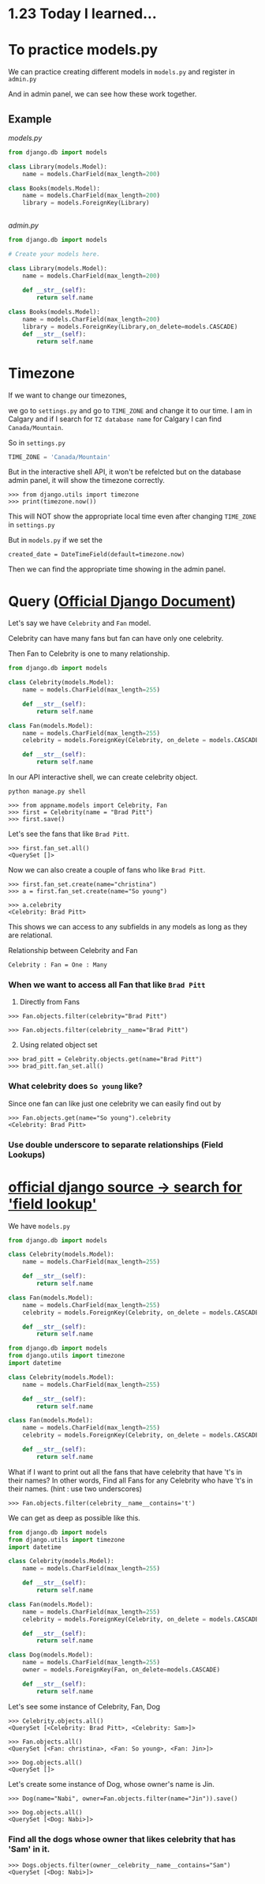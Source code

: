 # 1.23 Today I learned...


# To practice models.py

We can practice creating different models in `models.py` and register in `admin.py`

And in admin panel, we can see how these work together.

## Example


<em>models.py</em>

```py
from django.db import models

class Library(models.Model):
    name = models.CharField(max_length=200)

class Books(models.Model):
    name = models.CharField(max_length=200)
    library = models.ForeignKey(Library)
    
```

<em>admin.py</em>

```py
from django.db import models

# Create your models here.

class Library(models.Model):
    name = models.CharField(max_length=200)
    
    def __str__(self):
        return self.name

class Books(models.Model):
    name = models.CharField(max_length=200)
    library = models.ForeignKey(Library,on_delete=models.CASCADE)
    def __str__(self):
        return self.name
```

# Timezone

If we want to change our timezones, 

we go to `settings.py` and go to `TIME_ZONE` and change it to our time. I am in Calgary and if I search for `TZ database name` for Calgary I can find `Canada/Mountain`.

So in `settings.py`

```py
TIME_ZONE = 'Canada/Mountain'
```

But in the interactive shell API, it won't be refelcted but on the database admin panel, it will show the timezone correctly.

```
>>> from django.utils import timezone
>>> print(timezone.now())
```

This will NOT show the appropriate local time even after changing `TIME_ZONE` in `settings.py`

But in `models.py` if we set the 

`created_date = DateTimeField(default=timezone.now)`

Then we can find the appropriate time showing in the admin panel.

# Query ([Official Django Document](https://docs.djangoproject.com/en/4.1/intro/tutorial02/))

Let's say we have `Celebrity` and `Fan` model.

Celebrity can have many fans but fan can have only one celebrity.

Then Fan to Celebrity is one to many relationship.

```py
from django.db import models

class Celebrity(models.Model):
    name = models.CharField(max_length=255)

    def __str__(self):
        return self.name

class Fan(models.Model):
    name = models.CharField(max_length=255)
    celebrity = models.ForeignKey(Celebrity, on_delete = models.CASCADE)

    def __str__(self):
        return self.name

```

In our API interactive shell, we can create celebrity object.

```
python manage.py shell
```

```
>>> from appname.models import Celebrity, Fan
>>> first = Celebrity(name = "Brad Pitt")
>>> first.save()
```

Let's see the fans that like `Brad Pitt`.

```
>>> first.fan_set.all()
<QuerySet []>
```

Now we can also create a couple of fans who like `Brad Pitt`.

```
>>> first.fan_set.create(name="christina")
>>> a = first.fan_set.create(name="So young")
```

```
>>> a.celebrity
<Celebrity: Brad Pitt>
```

This shows we can access to any subfields in any models as long as they are relational.

Relationship between Celebrity and Fan 

`Celebrity : Fan = One : Many` 

### When we want to access all Fan that like `Brad Pitt` 

1. Directly from Fans

```
>>> Fan.objects.filter(celebrity="Brad Pitt")
```

```
>>> Fan.objects.filter(celebrity__name="Brad Pitt")
```

2. Using related object set

```
>>> brad_pitt = Celebrity.objects.get(name="Brad Pitt")
>>> brad_pitt.fan_set.all()
```

### What celebrity does `So young` like?

Since one fan can like just one celebrity we can easily find out by

```
>>> Fan.objects.get(name="So young").celebrity
<Celebrity: Brad Pitt>
```

### Use double underscore to separate relationships (Field Lookups)

# [official django source -> search for 'field lookup'](https://docs.djangoproject.com/en/4.1/ref/models/querysets/#field-lookups)

We have `models.py`

```py
from django.db import models

class Celebrity(models.Model):
    name = models.CharField(max_length=255)

    def __str__(self):
        return self.name

class Fan(models.Model):
    name = models.CharField(max_length=255)
    celebrity = models.ForeignKey(Celebrity, on_delete = models.CASCADE)

    def __str__(self):
        return self.name
```

```py
from django.db import models
from django.utils import timezone
import datetime

class Celebrity(models.Model):
    name = models.CharField(max_length=255)

    def __str__(self):
        return self.name

class Fan(models.Model):
    name = models.CharField(max_length=255)
    celebrity = models.ForeignKey(Celebrity, on_delete = models.CASCADE)

    def __str__(self):
        return self.name
```

What if I want to print out all the fans that have celebrity that have 't's in their names? In other words, Find all Fans for any Celebrity who have 't's in their names. (hint : use two underscores)

```
>>> Fan.objects.filter(celebrity__name__contains='t')
```

We can get as deep as possible like this.

```py
from django.db import models
from django.utils import timezone
import datetime

class Celebrity(models.Model):
    name = models.CharField(max_length=255)

    def __str__(self):
        return self.name

class Fan(models.Model):
    name = models.CharField(max_length=255)
    celebrity = models.ForeignKey(Celebrity, on_delete = models.CASCADE)

    def __str__(self):
        return self.name

class Dog(models.Model):
    name = models.CharField(max_length=255)
    owner = models.ForeignKey(Fan, on_delete=models.CASCADE)

    def __str__(self):
        return self.name
```

Let's see some instance of Celebrity, Fan, Dog

```
>>> Celebrity.objects.all()
<QuerySet [<Celebrity: Brad Pitt>, <Celebrity: Sam>]>

>>> Fan.objects.all()
<QuerySet [<Fan: christina>, <Fan: So young>, <Fan: Jin>]>

>>> Dog.objects.all()
<QuerySet []>
```

Let's create some instance of Dog, whose owner's name is Jin.

```
>>> Dog(name="Nabi", owner=Fan.objects.filter(name="Jin")).save()

>>> Dog.objects.all()
<QuerySet [<Dog: Nabi>]>
```

### Find all the dogs whose owner that likes celebrity that has 'Sam' in it.

```
>>> Dogs.objects.filter(owner__celebrity__name__contains="Sam")
<QuerySet [<Dog: Nabi>]>
```